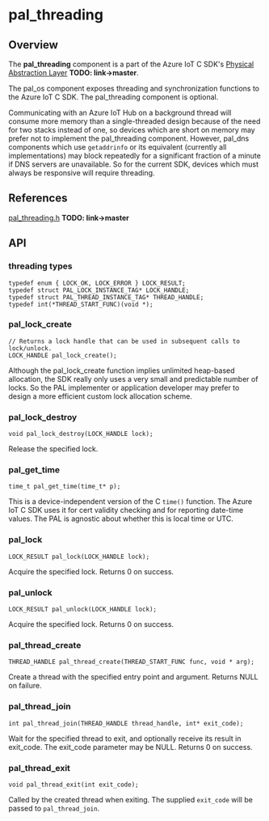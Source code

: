 # pal_threading

## Overview

The **pal_threading** component is a part of the Azure IoT C SDK's [Physical Abstraction Layer](https://github.com/Azure/azure-c-shared-utility/tree/pal/pal) **TODO: link->master**.

The pal_os component exposes threading and synchronization functions to the Azure IoT C SDK. The pal_threading component is optional. 

Communicating with an Azure IoT Hub on a background thread will consume more memory than a single-threaded design because of the need for two stacks instead of one, so devices which are short on memory may prefer not to implement the pal_threading component. However, pal_dns components which use `getaddrinfo` or its equivalent (currently all implementations) may block repeatedly for a significant fraction of a minute if DNS servers are unavailable. So for the current SDK, devices which must always be responsive will require threading. 

## References

[pal_threading.h](https://github.com/Azure/azure-c-shared-utility/blob/pal/pal/include/pal_threading.h) **TODO: link->master** <br/>

## API

### threading types

```
typedef enum { LOCK_OK, LOCK_ERROR } LOCK_RESULT;
typedef struct PAL_LOCK_INSTANCE_TAG* LOCK_HANDLE;
typedef struct PAL_THREAD_INSTANCE_TAG* THREAD_HANDLE;
typedef int(*THREAD_START_FUNC)(void *);
```

### pal_lock_create
```
// Returns a lock handle that can be used in subsequent calls to lock/unlock.
LOCK_HANDLE pal_lock_create();
```

Although the pal_lock_create function implies unlimited heap-based allocation, the SDK really only uses a very small and predictable number of locks. So the PAL implementer or application developer may prefer to design a more efficient custom lock allocation scheme.

### pal_lock_destroy

```
void pal_lock_destroy(LOCK_HANDLE lock);
```
Release the specified lock.

### pal_get_time
```
time_t pal_get_time(time_t* p);
```
This is a device-independent version of the C `time()` function. The Azure IoT C SDK uses it for cert validity checking and for reporting date-time values. The PAL is agnostic about whether this is local time or UTC.

### pal_lock
```
LOCK_RESULT pal_lock(LOCK_HANDLE lock);
```
Acquire the specified lock. Returns 0 on success.

### pal_unlock
```
LOCK_RESULT pal_unlock(LOCK_HANDLE lock);
```
Acquire the specified lock. Returns 0 on success.

### pal_thread_create
```
THREAD_HANDLE pal_thread_create(THREAD_START_FUNC func, void * arg);
```
Create a thread with the specified entry point and argument. Returns NULL on failure.

### pal_thread_join
```
int pal_thread_join(THREAD_HANDLE thread_handle, int* exit_code);
```
Wait for the specified thread to exit, and optionally receive its result in exit_code. The exit_code parameter may be NULL. Returns 0 on success.

### pal_thread_exit
```
void pal_thread_exit(int exit_code);
```
Called by the created thread when exiting. The supplied `exit_code` will be passed to `pal_thread_join`.
